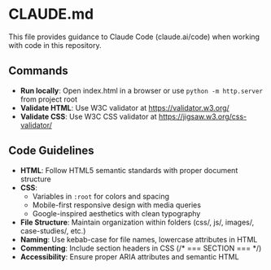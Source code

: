# CLAUDE.md

This file provides guidance to Claude Code (claude.ai/code) when working with code in this repository.

## Commands
- **Run locally**: Open index.html in a browser or use `python -m http.server` from project root
- **Validate HTML**: Use W3C validator at https://validator.w3.org/
- **Validate CSS**: Use W3C CSS validator at https://jigsaw.w3.org/css-validator/

## Code Guidelines
- **HTML**: Follow HTML5 semantic standards with proper document structure
- **CSS**: 
  - Variables in `:root` for colors and spacing
  - Mobile-first responsive design with media queries
  - Google-inspired aesthetics with clean typography
- **File Structure**: Maintain organization within folders (css/, js/, images/, case-studies/, etc.)
- **Naming**: Use kebab-case for file names, lowercase attributes in HTML
- **Commenting**: Include section headers in CSS (/* === SECTION === */)
- **Accessibility**: Ensure proper ARIA attributes and semantic HTML
